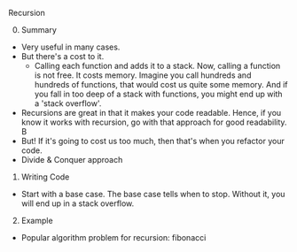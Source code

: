 Recursion

0. Summary
- Very useful in many cases.
- But there's a cost to it.
  - Calling each function and adds it to a stack. Now, calling a function is not free. It costs memory. Imagine you call hundreds and hundreds of functions, that would cost us quite some memory. And if you fall in too deep of a stack with functions, you might end up with a 'stack overflow'.
- Recursions are great in that it makes your code readable. Hence, if you know it works with recursion, go with that approach for good readability. B
- But! If it's going to cost us too much, then that's when you refactor your code. 
- Divide & Conquer approach

1. Writing Code
- Start with a base case. The base case tells when to stop. Without it, you will end up in a stack overflow.

2. Example
- Popular algorithm problem for recursion: fibonacci 